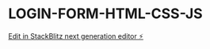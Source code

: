 # LOGIN-FORM-HTML-CSS-JS

[Edit in StackBlitz next generation editor ⚡️](https://stackblitz.com/~/github.com/223877540-KC-Mashele/LOGIN-FORM-HTML-CSS-JS)